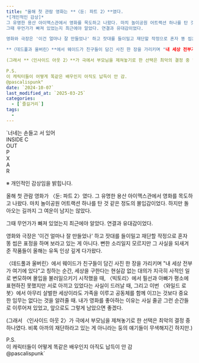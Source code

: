 ```yaml
---
title: "올해 첫 관람 영화는 **〈둔: 파트 2〉**였다.  
*[개인적인 감상]*  
그 유명한 용산 아이맥스관에서 영화를 목도하고 나왔다. 마치 놀이공원 어트랙션 하나를 탄 것 같은 정도의 몰입감이었다. 하지만 돌아오는 길까지 그 여운이 남지는 않았다.  
그때 무언가가 빠져 있었는지 최근에야 알았다. 연결과 유대감이었다.

영화와 극장은 '이건 얼마나 잘 만들었나' 하고 잣대를 들이밀고 재단할 작정으로 혼자 똥 씹은 표정을 하며 보라고 있는 게 아니다. 뻔한 소리일지 모르지만 그 사실을 되새겨준 작품들이 올해는 유독 인상 깊게 다가왔다.

**〈데드풀과 울버린〉**에서 웨이드가 친구들이 담긴 사진 한 장을 가리키며 "내 세상 전부가 여기에 있다"고 칭하는 순간, 세상을 구한다는 현실감 없는 대의가 지극히 사적인 일로 변모하며 몰입을 불러일으키기 시작했을 때, **〈빅토리〉**에서 필선과 아빠가 평소에 표현하진 못했지만 서로 아끼고 있었다는 사실이 드러날 때, 그리고 이번 **〈와일드 로봇〉**에서 아무리 살벌한 세상이라도 가족을 이루고 공동체를 함께 이끄는 것보다 중요한 임무는 없다는 것을 알려줄 때. 내가 영화를 좋아하는 이유는 사실 줄곧 그런 순간들로 이루어져 있었고, 앞으로도 그렇게 남았으면 좋겠다.

(그래서 **〈인사이드 아웃 2〉**가 극에서 부모님을 제쳐놓기로 한 선택은 최악의 결정 중 하나였다. 비록 아까의 재단하라고 있는 게 아니라는 둥의 얘기들이 무색해지긴 하지만.)

P.S.  
이 캐릭터들이 어떻게 똑같은 배우인지 아직도 납득이 안 감.  
@pascalispunk"
date: `2024-10-07`
last_modified_at: `2025-03-25`
categories:
  - [`즐길거리`]
tags:
  - 
---
```


`너네는 손들고 서 있어  
INSIDE C  
OUT  
P  
X  
A  
R  

※ 개인적인 감상임을 밝힙니다.

올해 첫 관람 영화가 〈둔: 파트 2〉였다. 그 유명한 용산 아이맥스관에서 영화를 목도하고 나왔다. 마치 놀이공원 어트랙션 하나를 탄 것 같은 정도의 몰입감이었다. 하지만 돌아오는 길까지 그 여운이 남지는 않았다.

그때 무언가가 빠져 있었는지 최근에야 알았다. 연결과 유대감이었다.

영화와 극장은 '이건 얼마나 잘 만들었나' 하고 잣대를 들이밀고 재단할 작정으로 혼자 똥 씹은 표정을 하며 보라고 있는 게 아니다. 뻔한 소리일지 모르지만 그 사실을 되새겨준 작품들이 올해는 유독 인상 깊게 다가왔다.

〈데드풀과 울버린〉에서 웨이드가 친구들이 담긴 사진 한 장을 가리키며 "내 세상 전부가 여기에 있다"고 칭하는 순간, 세상을 구한다는 현실감 없는 대의가 지극히 사적인 일로 변모하며 몰입을 불러일으키기 시작했을 때, 〈빅토리〉에서 필선과 아빠가 평소에 표현하진 못했지만 서로 아끼고 있었다는 사실이 드러날 때, 그리고 이번 〈와일드 로봇〉에서 아무리 살벌한 세상이라도 가족을 이루고 공동체를 함께 이끄는 것보다 중요한 임무는 없다는 것을 알려줄 때. 내가 영화를 좋아하는 이유는 사실 줄곧 그런 순간들로 이루어져 있었고, 앞으로도 그렇게 남았으면 좋겠다.

(그래서 〈인사이드 아웃 2〉가 극에서 부모님을 제쳐놓기로 한 선택은 최악의 결정 중 하나였다. 비록 아까의 재단하라고 있는 게 아니라는 둥의 얘기들이 무색해지긴 하지만.)

P.S.  
이 캐릭터들이 어떻게 똑같은 배우인지 아직도 납득이 안 감  
@pascalispunk`